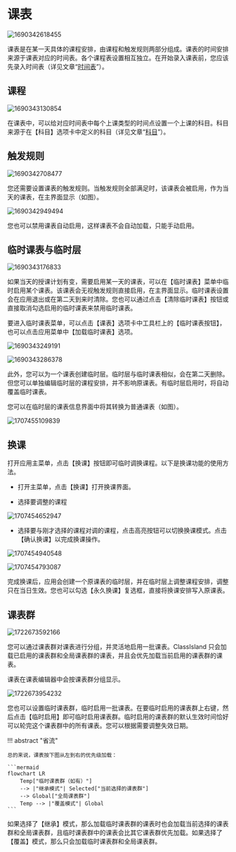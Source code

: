﻿# 课表

![1690342618455](image/ClassPlan/1690342618455.png)

课表是在某一天具体的课程安排，由课程和触发规则两部分组成。课表的时间安排来源于课表对应的时间表。各个课程表设置相互独立。在开始录入课表前，您应该先录入时间表（详见文章“[时间表](time-layout.md)”）。

## 课程

![1690343130854](image/ClassPlan/1690343130854.png)

在课表中，可以给对应时间表中每个上课类型的时间点设置一个上课的科目。科目来源于在【科目】选项卡中定义的科目（详见文章“[科目](subject.md)”）。

## 触发规则

![1690342708477](image/ClassPlan/1690342708477.png)

您还需要设置课表的触发规则。当触发规则全部满足时，该课表会被启用，作为当天的课表，在主界面显示（如图）。

![1690342949494](image/ClassPlan/1690342949494.png)

您也可以禁用课表自动启用，这样课表不会自动加载，只能手动启用。

## 临时课表与临时层

![1690343176833](image/ClassPlan/1690343176833.png)

如果当天的授课计划有变，需要启用某一天的课表，可以在【临时课表】菜单中临时启用某个课表。该课表会无视触发规则直接启用，在主界面显示。临时课表设置会在应用退出或在第二天到来时清除。您也可以通过点击【清除临时课表】按钮或直接取消勾选启用的临时课表来禁用临时课表。

要进入临时课表菜单，可以点击【课表】选项卡中工具栏上的【临时课表按钮】，也可以点击应用菜单中【加载临时课表】选项。

![1690343249191](image/ClassPlan/1690343249191.png)

![1690343286378](image/ClassPlan/1690343286378.png)

此外，您可以为一个课表创建临时层。临时层与临时课表相似，会在第二天删除。但您可以单独编辑临时层的课程安排，并不影响原课表。有临时层启用时，将自动覆盖临时课表。

您可以在临时层的课表信息界面中将其转换为普通课表（如图）。

![1707455109839](image/ClassPlan/1707455109839.png)

## 换课

打开应用主菜单，点击【换课】按钮即可临时调换课程。以下是换课功能的使用方法。

- 打开主菜单，点击【换课】打开换课界面。

- 选择要调整的课程

![1707454652947](image/ClassPlan/1707454652947.png)

- 选择要与刚才选择的课程对调的课程，点击高亮按钮可以切换换课模式。点击【确认换课】以完成换课操作。

![1707454940548](image/ClassPlan/1707454940548.png)

![1707454793087](image/ClassPlan/1707454793087.png)

完成换课后，应用会创建一个原课表的临时层，并在临时层上调整课程安排，调整只在当日生效。您也可以勾选【永久换课】复选框，直接将换课安排写入原课表。

## 课表群

![1722673592166](image/ClassPlan/1722673592166.png)

您可以通过课表群对课表进行分组，并灵活地启用一批课表。ClassIsland 只会加载已启用的课表群和全局课表群的课表，并且会优先加载当前启用的课表群的课表。

课表在课表编辑器中会按课表群分组显示。

![1722673954232](image/ClassPlan/1722673954232.png)

您也可以设置临时课表群，临时启用一批课表。在要临时启用的课表群上右键，然后点击【临时启用】即可临时启用课表群。临时启用的课表群的默认生效时间恰好可以轮完这个课表群中的所有课表。您可以根据需要调整失效日期。

!!! abstract "省流"

    总的来说，课表按下图从左到右的优先级加载：

    ```mermaid
    flowchart LR
        Temp["临时课表群（如有）"] 
        --> |"继承模式"| Selected["当前选择的课表群"]
        --> Global["全局课表群"]
        Temp --> |"覆盖模式"| Global
    ```

如果选择了【继承】模式，那么加载临时课表群的课表时也会加载当前选择的课表群和全局课表群，且临时课表群中的课表会比其它课表群优先加载。如果选择了【覆盖】模式，那么只会加载临时课表群和全局课表群。
